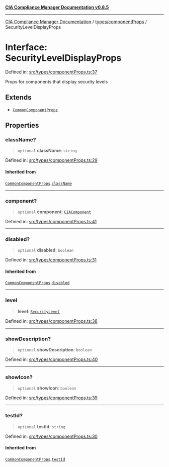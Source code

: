 [**CIA Compliance Manager Documentation v0.8.5**](../../../README.md)

***

[CIA Compliance Manager Documentation](../../../modules.md) / [types/componentProps](../README.md) / SecurityLevelDisplayProps

# Interface: SecurityLevelDisplayProps

Defined in: [src/types/componentProps.ts:37](https://github.com/Hack23/cia-compliance-manager/blob/3ae0301247f765ba03c8c0fe645db4718bb8af76/src/types/componentProps.ts#L37)

Props for components that display security levels

## Extends

- [`CommonComponentProps`](CommonComponentProps.md)

## Properties

### className?

> `optional` **className**: `string`

Defined in: [src/types/componentProps.ts:29](https://github.com/Hack23/cia-compliance-manager/blob/3ae0301247f765ba03c8c0fe645db4718bb8af76/src/types/componentProps.ts#L29)

#### Inherited from

[`CommonComponentProps`](CommonComponentProps.md).[`className`](CommonComponentProps.md#classname)

***

### component?

> `optional` **component**: [`CIAComponent`](../../cia/type-aliases/CIAComponent.md)

Defined in: [src/types/componentProps.ts:41](https://github.com/Hack23/cia-compliance-manager/blob/3ae0301247f765ba03c8c0fe645db4718bb8af76/src/types/componentProps.ts#L41)

***

### disabled?

> `optional` **disabled**: `boolean`

Defined in: [src/types/componentProps.ts:31](https://github.com/Hack23/cia-compliance-manager/blob/3ae0301247f765ba03c8c0fe645db4718bb8af76/src/types/componentProps.ts#L31)

#### Inherited from

[`CommonComponentProps`](CommonComponentProps.md).[`disabled`](CommonComponentProps.md#disabled)

***

### level

> **level**: [`SecurityLevel`](../../cia/type-aliases/SecurityLevel.md)

Defined in: [src/types/componentProps.ts:38](https://github.com/Hack23/cia-compliance-manager/blob/3ae0301247f765ba03c8c0fe645db4718bb8af76/src/types/componentProps.ts#L38)

***

### showDescription?

> `optional` **showDescription**: `boolean`

Defined in: [src/types/componentProps.ts:40](https://github.com/Hack23/cia-compliance-manager/blob/3ae0301247f765ba03c8c0fe645db4718bb8af76/src/types/componentProps.ts#L40)

***

### showIcon?

> `optional` **showIcon**: `boolean`

Defined in: [src/types/componentProps.ts:39](https://github.com/Hack23/cia-compliance-manager/blob/3ae0301247f765ba03c8c0fe645db4718bb8af76/src/types/componentProps.ts#L39)

***

### testId?

> `optional` **testId**: `string`

Defined in: [src/types/componentProps.ts:30](https://github.com/Hack23/cia-compliance-manager/blob/3ae0301247f765ba03c8c0fe645db4718bb8af76/src/types/componentProps.ts#L30)

#### Inherited from

[`CommonComponentProps`](CommonComponentProps.md).[`testId`](CommonComponentProps.md#testid)

